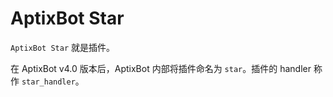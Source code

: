 # AptixBot Star

`AptixBot Star` 就是插件。

在 AptixBot v4.0 版本后，AptixBot 内部将插件命名为 `star`。插件的 handler 称作 `star_handler`。